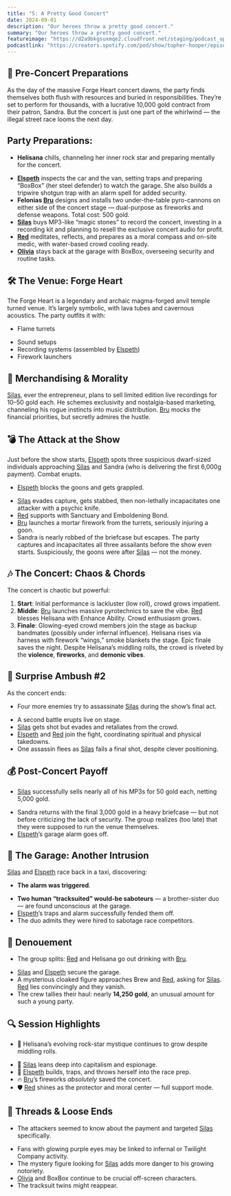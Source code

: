 ```yaml
---
title: "5: A Pretty Good Concert"
date: 2024-09-01
description: "Our heroes throw a pretty good concert."
summary: "Our heroes throw a pretty good concert."
featureimage: "https://d2a9bkgsuxmqe2.cloudfront.net/staging/podcast_uploaded_episode400/41448639/41448639-1725217230877-74e9a0fe61bc7.jpg"
podcastlink: "https://creators.spotify.com/pod/show/topher-hooper/episodes/C4-E5-A-Pretty-Good-Concert-e2nsibf"
---
```

## 🎤 Pre-Concert Preparations
As the day of the massive Forge Heart concert dawns, the party finds themselves both flush with resources and buried in responsibilities. They’re set to perform for thousands, with a lucrative 10,000 gold contract from their patron, Sandra. But the concert is just one part of the whirlwind — the illegal street race looms the next day.
## Party Preparations:
- **Helisana** chills, channeling her inner rock star and preparing mentally for the concert.
* **[Elspeth](/player-characters/elspeth)** inspects the car and the van, setting traps and preparing “BoxBox” (her steel defender) to watch the garage. She also builds a tripwire shotgun trap with an alarm spell for added security.
* **Felonias [Bru](/player-characters/bru)** designs and installs two under-the-table pyro-cannons on either side of the concert stage — dual-purpose as fireworks and defense weapons. Total cost: 500 gold.
* **[Silas](/player-characters/silas)** buys MP3-like “magic stones” to record the concert, investing in a recording kit and planning to resell the exclusive concert audio for profit.
* **[Red](/player-characters/red)** meditates, reflects, and prepares as a moral compass and on-site medic, with water-based crowd cooling ready.
* **[Olivia](/player-characters/olivia)** stays back at the garage with BoxBox, overseeing security and routine tasks.
## 🛠️ The Venue: Forge Heart
The Forge Heart is a legendary and archaic magma-forged anvil temple turned venue. It’s largely symbolic, with lava tubes and cavernous acoustics. The party outfits it with:
- Flame turrets
* Sound setups
* Recording systems (assembled by [Elspeth](/player-characters/elspeth))
* Firework launchers
## 🧃 Merchandising & Morality
[Silas](/player-characters/silas), ever the entrepreneur, plans to sell limited edition live recordings for 10–50 gold each. He schemes exclusivity and nostalgia-based marketing, channeling his rogue instincts into music distribution. [Bru](/player-characters/bru) mocks the financial priorities, but secretly admires the hustle.
## 💣 The Attack at the Show
Just before the show starts, [Elspeth](/player-characters/elspeth) spots three suspicious dwarf-sized individuals approaching [Silas](/player-characters/silas) and Sandra (who is delivering the first 6,000g payment). Combat erupts.
- [Elspeth](/player-characters/elspeth) blocks the goons and gets grappled.
* [Silas](/player-characters/silas) evades capture, gets stabbed, then non-lethally incapacitates one attacker with a psychic knife.
* [Red](/player-characters/red) supports with Sanctuary and Emboldening Bond.
* [Bru](/player-characters/bru) launches a mortar firework from the turrets, seriously injuring a goon.
* Sandra is nearly robbed of the briefcase but escapes.
The party captures and incapacitates all three assailants before the show even starts. Suspiciously, the goons were after [Silas](/player-characters/silas) — not the money.
## 🎶 The Concert: Chaos & Chords
The concert is chaotic but powerful:
1. **Start**: Initial performance is lackluster (low roll), crowd grows impatient.
2. **Middle**: [Bru](/player-characters/bru) launches massive pyrotechnics to save the vibe. [Red](/player-characters/red) blesses Helisana with Enhance Ability. Crowd enthusiasm grows.
3. **Finale**: Glowing-eyed crowd members join the stage as backup bandmates (possibly under infernal influence). Helisana rises via harness with firework “wings,” smoke blankets the stage. Epic finale saves the night.
Despite Helisana’s middling rolls, the crowd is riveted by the **violence**, **fireworks**, and **demonic vibes**.
## 🔫 Surprise Ambush #2
As the concert ends:
- Four more enemies try to assassinate [Silas](/player-characters/silas) during the show’s final act.
* A second battle erupts live on stage.
* [Silas](/player-characters/silas) gets shot but evades and retaliates from the crowd.
* [Elspeth](/player-characters/elspeth) and [Red](/player-characters/red) join the fight, coordinating spiritual and physical takedowns.
* One assassin flees as [Silas](/player-characters/silas) fails a final shot, despite clever positioning.
## 💰 Post-Concert Payoff
- [Silas](/player-characters/silas) successfully sells nearly all of his MP3s for 50 gold each, netting 5,000 gold.
* Sandra returns with the final 3,000 gold in a heavy briefcase — but not before criticizing the lack of security. The group realizes (too late) that they were supposed to run the venue themselves.
* [Elspeth](/player-characters/elspeth)’s garage alarm goes off.
## 🚨 The Garage: Another Intrusion
[Silas](/player-characters/silas) and [Elspeth](/player-characters/elspeth) race back in a taxi, discovering:
- **The alarm was triggered**.
* **Two human “tracksuited” would-be saboteurs** — a brother-sister duo — are found unconscious at the garage.
* [Elspeth](/player-characters/elspeth)’s traps and alarm successfully fended them off.
* The duo admits they were hired to sabotage race competitors.
## 🍻 Denouement
- The group splits: [Red](/player-characters/red) and Helisana go out drinking with [Bru](/player-characters/bru).
* [Silas](/player-characters/silas) and [Elspeth](/player-characters/elspeth) secure the garage.
* A mysterious cloaked figure approaches Brew and [Red](/player-characters/red), asking for [Silas](/player-characters/silas). [Red](/player-characters/red) lies convincingly and they vanish.
* The crew tallies their haul: nearly **14,250 gold**, an unusual amount for such a young party.
## 🔍 Session Highlights
- 🎤 Helisana’s evolving rock-star mystique continues to grow despite middling rolls.
* 💼 [Silas](/player-characters/silas) leans deep into capitalism and espionage.
* 🔧 [Elspeth](/player-characters/elspeth) builds, traps, and throws herself into the race prep.
* 🔥 [Bru](/player-characters/bru)’s fireworks *absolutely* saved the concert.
* 🛡️ [Red](/player-characters/red) shines as the protector and moral center — full support mode.
## 🧩 Threads & Loose Ends
- The attackers seemed to know about the payment and targeted [Silas](/player-characters/silas) specifically.
* Fans with glowing purple eyes may be linked to infernal or Twilight Company activity.
* The mystery figure looking for [Silas](/player-characters/silas) adds more danger to his growing notoriety.
* [Olivia](/player-characters/olivia) and BoxBox continue to be crucial off-screen characters.
* The tracksuit twins might reappear.